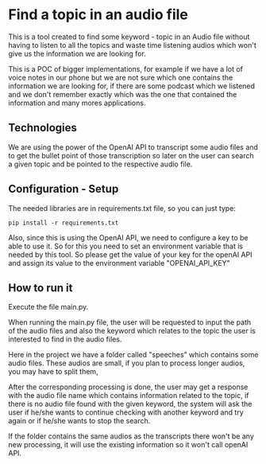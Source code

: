 # Find a topic in an audio file
This is a tool created to find some keyword - topic in an Audio file without having to 
listen to all the topics and waste time listening audios which won't give us the information
we are looking for.

This is a POC of bigger implementations, for example if we have a lot of voice notes in our phone
but we are not sure which one contains the information we are looking for, if there are some podcast which we listened
and we don't remember exactly which was the one that contained the information and many mores applications.

## Technologies
We are using the power of the OpenAI API to transcript some audio files and to get the bullet point of those
transcription so later on the user can search a given topic and be pointed to the respective audio file.

## Configuration - Setup
The needed libraries are in requirements.txt file, so you can just type:

`pip install -r requirements.txt`

Also, since this is using the OpenAI API, we need to configure a key to be able to use it. So for this you need to set 
an environment variable that is needed by this tool. So please get the value of your key for the openAI API and assign its
value to the environment variable "OPENAI_API_KEY"

## How to run it
Execute the file main.py.

When running the main.py file, the user will be requested to input the path of the audio files and also the keyword which
relates to the topic the user is interested to find in the audio files.

Here in the project we have a folder called "speeches" which contains some audio files. These audios are small, if you plan to process
longer audios, you may have to split them,

After the corresponding processing is done, the user may get a response with the audio file name which contains
information related to the topic, if there is no audio file found with the given keyword, the system will ask the user if he/she wants to
continue checking with another keyword and try again or if he/she wants to stop the search.

If the folder contains the same audios as the transcripts there won't be any new processing, it will use the existing 
information so it won't call openAI API.



